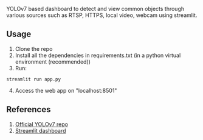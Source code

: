 YOLOv7 based dashboard to detect and view common objects through various sources such as RTSP, HTTPS, local video, webcam using streamlit.

## Usage
1. Clone the repo
2. Install all the dependencies in requirements.txt (in a python virtual environment (recommended))
3. Run:
``` shell
streamlit run app.py
```
4. Access the web app on "localhost:8501"

## References
1. [Official YOLOv7 repo](https://github.com/WongKinYiu/yolov7)
2. [Streamlit dashboard](https://github.com/SahilChachra/Video-Analytics-Dashboard)
